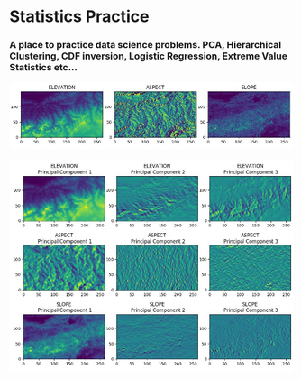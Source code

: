 # Statistics Practice
### A place to practice data science problems. PCA, Hierarchical Clustering, CDF inversion, Logistic Regression, Extreme Value Statistics etc...


![](https://github.com/nathens/statistics_practice/blob/master/images/remote_sensing.JPG "Remote Sensing Data")

![](https://github.com/nathens/statistics_practice/blob/master/images/scanned_principal_component.JPG "PCA scanned image")